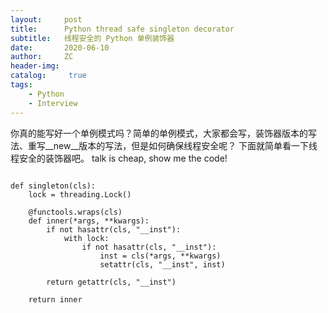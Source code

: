 ```yaml
---
layout:     post
title:      Python thread safe singleton decorator
subtitle:   线程安全的 Python 单例装饰器
date:       2020-06-10
author:     ZC
header-img: 
catalog: 	 true
tags:
    - Python
    - Interview
---
```


你真的能写好一个单例模式吗？简单的单例模式，大家都会写，装饰器版本的写法、重写__new__版本的写法，但是如何确保线程安全呢？ 下面就简单看一下线程安全的装饰器吧。
talk is cheap, show me the code!
```Python3

def singleton(cls):
    lock = threading.Lock()

    @functools.wraps(cls)
    def inner(*args, **kwargs):
        if not hasattr(cls, "__inst"):
            with lock:
                if not hasattr(cls, "__inst"):
                    inst = cls(*args, **kwargs)
                    setattr(cls, "__inst", inst)

        return getattr(cls, "__inst")

    return inner

```
